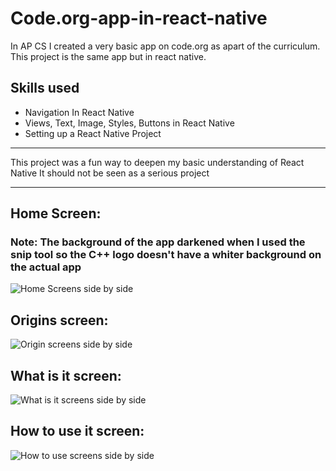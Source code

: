 # Code.org-app-in-react-native
In AP CS I created a very basic app on code.org as apart of the curriculum. This project is the same app but in react native.

## Skills used
* Navigation In React Native
* Views, Text, Image, Styles, Buttons in React Native
* Setting up a React Native Project

___

This project was a fun way to deepen my basic understanding of React Native
It should not be seen as a serious project

___

## Home Screen:
### Note: The background of the app darkened when I used the snip tool so the C++ logo doesn't have a whiter background on the actual app
![Home Screens side by side](https://user-images.githubusercontent.com/67520166/152694552-6eec0714-4131-4ed3-98c6-457f9b0fc185.png)
## Origins screen:
![Origin screens side by side](https://user-images.githubusercontent.com/67520166/152694792-b04c0ddd-05d7-4d7b-b27f-3ec3e0f3d1c5.png)
## What is it screen:
![What is it screens side by side](https://user-images.githubusercontent.com/67520166/152694814-5ad3ead7-f76b-4a10-8067-0177763e63da.png)
## How to use it screen:
![How to use screens side by side](https://user-images.githubusercontent.com/67520166/152694824-0311ef11-3a57-4df6-bfa9-d842c1d84158.png)
